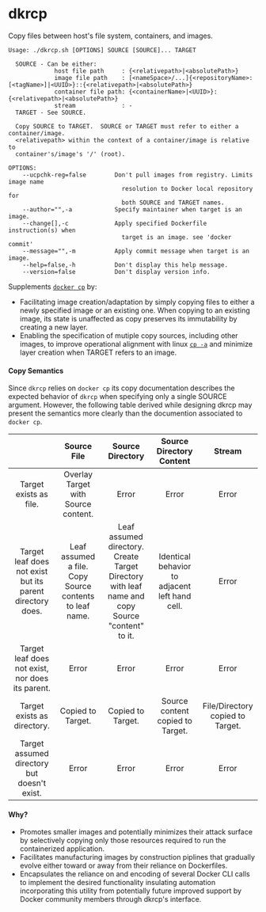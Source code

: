 # dkrcp
Copy files between host's file system, containers, and images.
```
Usage: ./dkrcp.sh [OPTIONS] SOURCE [SOURCE]... TARGET 

  SOURCE - Can be either: 
             host file path     : {<relativepath>|<absolutePath>}
             image file path    : [<nameSpace>/...]{<repositoryName>:[<tagName>]|<UUID>}::{<relativepath>|<absolutePath>}
             container file path: {<containerName>|<UUID>}:{<relativepath>|<absolutePath>}
             stream             : -
  TARGET - See SOURCE.

  Copy SOURCE to TARGET.  SOURCE or TARGET must refer to either a container/image.
  <relativepath> within the context of a container/image is relative to
  container's/image's '/' (root).

OPTIONS:
    --ucpchk-reg=false        Don't pull images from registry. Limits image name
                                resolution to Docker local repository for  
                                both SOURCE and TARGET names.
    --author="",-a            Specify maintainer when target is an image.
    --change[],-c             Apply specified Dockerfile instruction(s) when
                                target is an image. see 'docker commit'
    --message="",-m           Apply commit message when target is an image.
    --help=false,-h           Don't display this help message.
    --version=false           Don't display version info.
```

Supplements [```docker cp```](https://docs.docker.com/engine/reference/commandline/cp/) by:
  * Facilitating image creation/adaptation by simply copying files to either a newly specified image or an existing one.  When copying to an existing image, its state is unaffected as copy preserves its immutability by creating a new layer.
  * Enabling the specification of mutiple copy sources, including other images, to improve operational alignment with linux [```cp -a```](https://en.wikipedia.org/wiki/Cp_%28Unix%29) and minimize layer creation when TARGET refers to an image.
 
#### Copy Semantics
Since ```dkrcp``` relies on ```docker cp``` its copy documentation describes the expected behavior of ```dkrcp``` when specifying only a single SOURCE argument.  However, the following table derived while designing dkrcp may present the semantics more clearly than the documention associated to ```docker cp```.

|         | Source File  | Source Directory | Source Directory Content | Stream |
| :--:    | :----------: | :---------------:| :---------------: | :-------: |
| Target exists as file. | Overlay Target with Source content. | Error |Error | Error |
| Target leaf does not exist but its parent directory does.| Leaf assumed a file. Copy Source contents to leaf name.| Leaf assumed directory. Create Target Directory with leaf name and copy Source "content" to it. | Identical behavior to adjacent left hand cell. | Error |
| Target leaf does not exist, nor does its parent. | Error | Error | Error | Error|
| Target exists as directory. | Copied to Target. | Copied to Target. | Source content copied to Target. | File/Directory copied to Target. |
| Target assumed directory but doesn't exist. | Error | Error | Error | Error |
#### Why?
  * Promotes smaller images and potentially minimizes their attack surface by selectively copying only those resources required to run the containerized application.
  * Facilitates manufacturing images by construction piplines that gradually evolve either toward or away from their reliance on Dockerfiles.
  * Encapsulates the reliance on and encoding of several Docker CLI calls to implement the desired functionality insulating automation incorporating this utility from potentially future improved support by Docker community members through dkrcp's interface.

